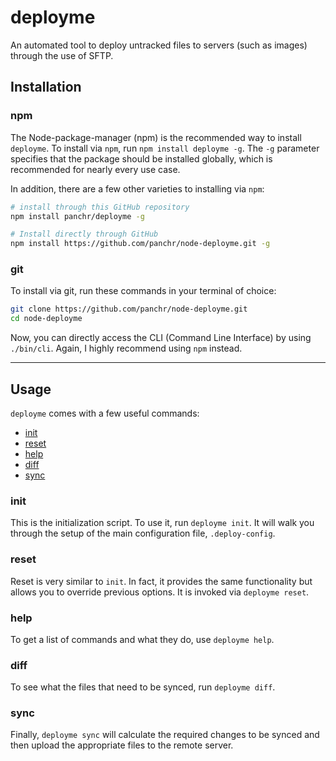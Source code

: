 deployme
==========

An automated tool to deploy untracked files to servers (such as images) through the use of SFTP.

## Installation
### npm
The Node-package-manager (npm) is the recommended way to install `deployme`. To install via `npm`, run `npm install deployme -g`. The `-g` parameter specifies that the package should be installed globally, which is recommended for nearly every use case.

In addition, there are a few other varieties to installing via `npm`:
```bash
# install through this GitHub repository
npm install panchr/deployme -g

# Install directly through GitHub
npm install https://github.com/panchr/node-deployme.git -g

```

### git
To install via git, run these commands in your terminal of choice:

```bash
git clone https://github.com/panchr/node-deployme.git
cd node-deployme
```

Now, you can directly access the CLI (Command Line Interface) by using `./bin/cli`.
Again, I highly recommend using `npm` instead.

---

## Usage
`deployme` comes with a few useful commands:
- [init](#init)
- [reset](#reset)
- [help](#help)
- [diff](#diff)
- [sync](#sync)

### init
This is the initialization script. To use it, run `deployme init`. It will walk you through the setup of the main configuration file, `.deploy-config`.

### reset
Reset is very similar to `init`. In fact, it provides the same functionality but allows you to override previous options. It is invoked via `deployme reset`.

### help
To get a list of commands and what they do, use `deployme help`.

### diff
To see what the files that need to be synced, run `deployme diff`.

### sync
Finally, `deployme sync` will calculate the required changes to be synced and then upload the appropriate files to the remote server.
